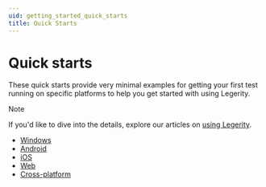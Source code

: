 ```yaml
---
uid: getting_started_quick_starts
title: Quick Starts
---
```


# Quick starts

These quick starts provide very minimal examples for getting your first test running on specific platforms to help you get started with using Legerity.

> [!NOTE]
> If you'd like to dive into the details, explore our articles on [using Legerity](xref:using).

- [Windows](xref:quick_starts_windows)
- [Android](xref:quick_starts_android)
- [iOS](xref:quick_starts_ios)
- [Web](xref:quick_starts_web)
- [Cross-platform](xref:quick_starts_cross_platform)
